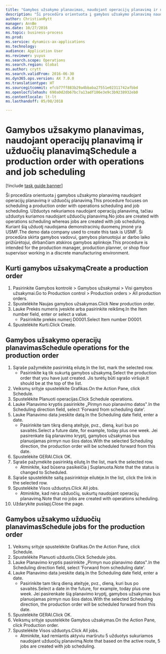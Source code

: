 ```yaml
--- 
title: "Gamybos užsakymo planavimas, naudojant operacijų planavimą ir užduočių planavimą"
description: "Ši procedūra orientuota į gamybos užsakymo planavimą naudojant operacijų planavimą ir užduočių planavimą."
author: ChristianRytt
manager: AnnBe
ms.date: 10/27/2016
ms.topic: business-process
ms.prod: 
ms.service: dynamics-ax-applications
ms.technology: 
audience: Application User
ms.reviewer: yuyus
ms.search.scope: Operations
ms.search.region: Global
ms.author: crytt
ms.search.validFrom: 2016-06-30
ms.dyn365.ops.version: AX 7.0.0
ms.translationtype: HT
ms.sourcegitcommit: efcb77ff883b29a4bbaba27551e02311742afbbd
ms.openlocfilehash: 690a0d2db67bc7a13adf186e3e9c3b9238932eb0
ms.contentlocale: lt-lt
ms.lasthandoff: 05/08/2018

---
```

# <a name="schedule-a-production-order-with-operations-and-job-scheduling"></a><span data-ttu-id="0637a-103">Gamybos užsakymo planavimas, naudojant operacijų planavimą ir užduočių planavimą</span><span class="sxs-lookup"><span data-stu-id="0637a-103">Schedule a production order with operations and job scheduling</span></span>

[!include [task guide banner](../../includes/task-guide-banner.md)]

<span data-ttu-id="0637a-104">Ši procedūra orientuota į gamybos užsakymo planavimą naudojant operacijų planavimą ir užduočių planavimą.</span><span class="sxs-lookup"><span data-stu-id="0637a-104">This procedure focuses on scheduling a production order with operations scheduling and job scheduling.</span></span> <span data-ttu-id="0637a-105">Užduotys nekuriamos naudojant operacijų planavimą, tačiau užduotys kuriamos naudojant užduočių planavimą.</span><span class="sxs-lookup"><span data-stu-id="0637a-105">No jobs are created with operations scheduling whereas jobs are created with job scheduling.</span></span> <span data-ttu-id="0637a-106">Kuriant šią užduotį naudojama demonstracinių duomenų įmonė yra USMF.</span><span class="sxs-lookup"><span data-stu-id="0637a-106">The demo data company used to create this task is USMF.</span></span> <span data-ttu-id="0637a-107">Ši procedūra skirta gamybos vadovui, gamybos planuotojui ar darbo laiko prižiūrėtojui, dirbančiam atskiros gamybos aplinkoje.</span><span class="sxs-lookup"><span data-stu-id="0637a-107">This procedure is intended for the production manager, production planner, or shop floor supervisor working in a discrete manufacturing environment.</span></span>


## <a name="create-a-production-order"></a><span data-ttu-id="0637a-108">Kurti gamybos užsakymą</span><span class="sxs-lookup"><span data-stu-id="0637a-108">Create a production order</span></span>
1. <span data-ttu-id="0637a-109">Pasirinkite Gamybos kontrolė > Gamybos užsakymai > Visi gamybos užsakymai.</span><span class="sxs-lookup"><span data-stu-id="0637a-109">Go to Production control > Production orders > All production orders.</span></span>
2. <span data-ttu-id="0637a-110">Spustelėkite Naujas gamybos užsakymas.</span><span class="sxs-lookup"><span data-stu-id="0637a-110">Click New production order.</span></span>
3. <span data-ttu-id="0637a-111">Lauke Prekės numeris įveskite arba pasirinkite reikšmę.</span><span class="sxs-lookup"><span data-stu-id="0637a-111">In the Item number field, enter or select a value.</span></span>
    * <span data-ttu-id="0637a-112">Pasirinkite prekės numerį D0001.</span><span class="sxs-lookup"><span data-stu-id="0637a-112">Select Item number D0001.</span></span>  
4. <span data-ttu-id="0637a-113">Spustelėkite Kurti.</span><span class="sxs-lookup"><span data-stu-id="0637a-113">Click Create.</span></span>

## <a name="schedule-operations-for-the-production-order"></a><span data-ttu-id="0637a-114">Gamybos užsakymo operacijų planavimas</span><span class="sxs-lookup"><span data-stu-id="0637a-114">Schedule operations for the production order</span></span>
1. <span data-ttu-id="0637a-115">Sąraše pažymėkite pasirinktą eilutę.</span><span class="sxs-lookup"><span data-stu-id="0637a-115">In the list, mark the selected row.</span></span>
    * <span data-ttu-id="0637a-116">Pasirinkite ką tik sukurtą gamybos užsakymą.</span><span class="sxs-lookup"><span data-stu-id="0637a-116">Select the production order that you have just created.</span></span> <span data-ttu-id="0637a-117">Jis turėtų būti sąrašo viršuje.</span><span class="sxs-lookup"><span data-stu-id="0637a-117">It should be at the top of the list.</span></span>      
2. <span data-ttu-id="0637a-118">Veiksmų srityje spustelėkite Grafikas.</span><span class="sxs-lookup"><span data-stu-id="0637a-118">On the Action Pane, click Schedule.</span></span>
3. <span data-ttu-id="0637a-119">Spustelėkite Planuoti operacijas.</span><span class="sxs-lookup"><span data-stu-id="0637a-119">Click Schedule operations.</span></span>
4. <span data-ttu-id="0637a-120">Lauke Planavimo kryptis pasirinkite „Pirmyn nuo planavimo datos‟.</span><span class="sxs-lookup"><span data-stu-id="0637a-120">In the Scheduling direction field, select 'Forward from scheduling date'.</span></span>
5. <span data-ttu-id="0637a-121">Lauke Planavimo data įveskite datą.</span><span class="sxs-lookup"><span data-stu-id="0637a-121">In the Scheduling date field, enter a date.</span></span>
    * <span data-ttu-id="0637a-122">Pasirinkite tam tikrą dieną ateityje, pvz., dieną, kuri bus po savaitės.</span><span class="sxs-lookup"><span data-stu-id="0637a-122">Select a future date, for example, today plus one week.</span></span> <span data-ttu-id="0637a-123">Jei pasirenkate šią planavimo kryptį, gamybos užsakymas bus planuojamas pirmyn nuo šios datos.</span><span class="sxs-lookup"><span data-stu-id="0637a-123">With the selected Scheduling direction, the production order will be scheduled forward from this date.</span></span>  
6. <span data-ttu-id="0637a-124">Spustelėkite GERAI.</span><span class="sxs-lookup"><span data-stu-id="0637a-124">Click OK.</span></span>
7. <span data-ttu-id="0637a-125">Sąraše pažymėkite pasirinktą eilutę.</span><span class="sxs-lookup"><span data-stu-id="0637a-125">In the list, mark the selected row.</span></span>
    * <span data-ttu-id="0637a-126">Atminkite, kad būsena pasikeičia į Suplanuota.</span><span class="sxs-lookup"><span data-stu-id="0637a-126">Note that the status is changed to Scheduled.</span></span>  
8. <span data-ttu-id="0637a-127">Sąraše spustelėkite saitą pasirinktoje eilutėje.</span><span class="sxs-lookup"><span data-stu-id="0637a-127">In the list, click the link in the selected row.</span></span>
9. <span data-ttu-id="0637a-128">Spustelėkite Visos užduotys.</span><span class="sxs-lookup"><span data-stu-id="0637a-128">Click All jobs.</span></span>
    * <span data-ttu-id="0637a-129">Atminkite, kad nėra užduočių, sukurtų naudojant operacijų planavimą.</span><span class="sxs-lookup"><span data-stu-id="0637a-129">Note that no jobs are created with operations scheduling.</span></span>  
10. <span data-ttu-id="0637a-130">Uždarykite puslapį.</span><span class="sxs-lookup"><span data-stu-id="0637a-130">Close the page.</span></span>

## <a name="schedule-jobs-for-the-production-order"></a><span data-ttu-id="0637a-131">Gamybos užsakymo užduočių planavimas</span><span class="sxs-lookup"><span data-stu-id="0637a-131">Schedule jobs for the production order</span></span>
1. <span data-ttu-id="0637a-132">Veiksmų srityje spustelėkite Grafikas.</span><span class="sxs-lookup"><span data-stu-id="0637a-132">On the Action Pane, click Schedule.</span></span>
2. <span data-ttu-id="0637a-133">Spustelėkite Planuoti užduotis.</span><span class="sxs-lookup"><span data-stu-id="0637a-133">Click Schedule jobs.</span></span>
3. <span data-ttu-id="0637a-134">Lauke Planavimo kryptis pasirinkite „Pirmyn nuo planavimo datos‟.</span><span class="sxs-lookup"><span data-stu-id="0637a-134">In the Scheduling direction field, select 'Forward from scheduling date'.</span></span>
4. <span data-ttu-id="0637a-135">Lauke Planavimo data įveskite datą.</span><span class="sxs-lookup"><span data-stu-id="0637a-135">In the Scheduling date field, enter a date.</span></span>
    * <span data-ttu-id="0637a-136">Pasirinkite tam tikrą dieną ateityje, pvz., dieną, kuri bus po savaitės.</span><span class="sxs-lookup"><span data-stu-id="0637a-136">Select a date in the future, for example, today plus one week.</span></span> <span data-ttu-id="0637a-137">Jei pasirenkate šią planavimo kryptį, gamybos užsakymas bus planuojamas pirmyn nuo šios datos.</span><span class="sxs-lookup"><span data-stu-id="0637a-137">With the selected Scheduling direction, the production order will be scheduled forward from this date.</span></span>  
5. <span data-ttu-id="0637a-138">Spustelėkite GERAI.</span><span class="sxs-lookup"><span data-stu-id="0637a-138">Click OK.</span></span>
6. <span data-ttu-id="0637a-139">Veiksmų srityje spustelėkite Gamybos užsakymas.</span><span class="sxs-lookup"><span data-stu-id="0637a-139">On the Action Pane, click Production order.</span></span>
7. <span data-ttu-id="0637a-140">Spustelėkite Visos užduotys.</span><span class="sxs-lookup"><span data-stu-id="0637a-140">Click All jobs.</span></span>
    * <span data-ttu-id="0637a-141">Atminkite, kad remiantis aktyviu maršrutu 5 užduotys sukuriamos naudojant užduočių planavimą.</span><span class="sxs-lookup"><span data-stu-id="0637a-141">Note that based on the active route, 5 jobs are created with job scheduling.</span></span>  


